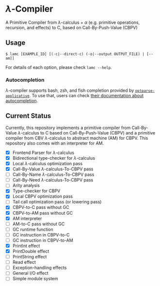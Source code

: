 # $\lambda$-Compiler

A Primitive Compiler from $\lambda$-calculus + $\alpha$ (e.g. primitive operations, recursion, and effects) to C, based on Call-By-Push-Value (CBPV)

## Usage

```
$ lamc [EXAMPLE_ID] [(-c|--direct-c) (-o|--output OUTPUT_FILE) | [--am]]
```

For details of each option, please check `lamc --help`.

### Autocompletion

$\lambda$-compiler supports bash, zsh, and fish completion provided by
[`optparse-applicative`](https://hackage.haskell.org/package/optparse-applicative).
To use that, users can check [their documentation about autocompletion](https://github.com/pcapriotti/optparse-applicative?tab=readme-ov-file#bash-zsh-and-fish-completions).

## Current Status
Currently, this repository implements a primitive compiler from Call-By-Value $\lambda$-calculus to C based on Call-By-Push-Value (CBPV) and
a primitive compiler from CBV $\lambda$-calculus to abstract machine (AM) for CBPV. This repository also comes with an interpreter for AM.

- [x] Frontend Parser for $\lambda$-calculus
- [x] Bidirectional type-checker for $\lambda$-calculus
- [x] Local $\lambda$-calculus optimization pass
- [x] Call-By-Value $\lambda$-calculus-To-CBPV pass
- [ ] Call-By-Name $\lambda$-calculus-To-CBPV pass
- [ ] Call-By-Need $\lambda$-calculus-To-CBPV pass
- [ ] Arity analysis
- [x] Type-checker for CBPV
- [x] Local CBPV optimization pass
- [ ] Tail call optimization pass (or lowering pass)
- [x] CBPV-to-C pass without GC
- [x] CBPV-to-AM pass without GC
- [x] AM interpreter
- [ ] AM-to-C pass without GC
- [ ] GC runtime function
- [ ] GC instruction in CBPV-to-C
- [ ] GC instruction in CBPV-to-AM
- [x] PrintInt effect
- [x] PrintDouble effect
- [ ] PrintString effect
- [ ] Read effect
- [ ] Exception-handling effects
- [ ] General I/O effect
- [ ] Simple module system
